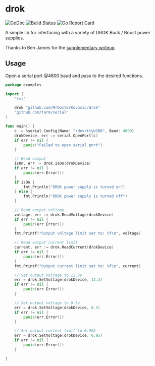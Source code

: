 # drok

[![GoDoc](https://godoc.org/github.com/MrDoctorKovacic/drok?status.svg)](http://godoc.org/github.com/MrDoctorKovacic/drok)
[![Build Status](https://travis-ci.org/MrDoctorKovacic/drok.svg?branch=master)](https://travis-ci.org/MrDoctorKovacic/drok) [![Go Report Card](https://goreportcard.com/badge/github.com/MrDoctorKovacic/drok)](https://goreportcard.com/report/github.com/MrDoctorKovacic/drok)

A simple lib for interfacing with a variety of DROK Buck / Boost
power supplies.

Thanks to Ben James for the [supplementary writeup](https://benjames.io/2018/06/29/secret-uart-on-chinese-dcdc-converters/)

## Usage

Open a serial port @4800 baud and pass to the desired functions.

~~~~go
package examples

import (
    "fmt"

    drok "github.com/MrDoctorKovacic/drok"
    "github.com/tarm/serial"
)

func main() {
    c := &serial.Config{Name: "/dev/ttyUSB0", Baud: 4800}
    drokDevice, err := serial.OpenPort(c)
    if err != nil {
        panic("Failed to open serial port")
    }

    // Read output
    isOn, err := drok.IsOn(drokDevice)
    if err != nil {
        panic(err.Error())
    }
    if isOn {
        fmt.Println("DROK power supply is turned on")
    } else {
        fmt.Println("DROK power supply is turned off")
    }

    // Read output voltage
    voltage, err := drok.ReadVoltage(drokDevice)
    if err != nil {
        panic(err.Error())
    }
    fmt.Printf("Output voltage limit set to: %f\n", voltage)

    // Read output current limit
    current, err := drok.ReadCurrent(drokDevice)
    if err != nil {
        panic(err.Error())
    }
    fmt.Printf("Output current limit set to: %f\n", current)

    // Set output voltage to 12.3v
    err = drok.SetVoltage(drokDevice, 12.3)
    if err != nil {
        panic(err.Error())
    }

    // Set output voltage to 0.5v
    err = drok.SetVoltage(drokDevice, 0.5)
    if err != nil {
        panic(err.Error())
    }

    // Set output current limit to 0.95A
    err = drok.SetVoltage(drokDevice, 0.95)
    if err != nil {
        panic(err.Error())
    }

}
~~~~
